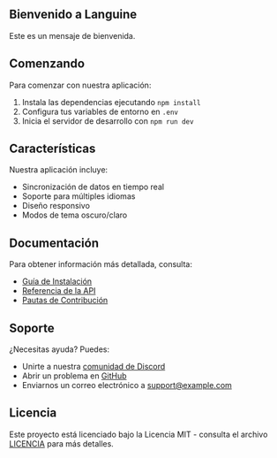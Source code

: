 ## Bienvenido a Languine

Este es un mensaje de bienvenida.

## Comenzando

Para comenzar con nuestra aplicación:

1. Instala las dependencias ejecutando `npm install`
2. Configura tus variables de entorno en `.env`
3. Inicia el servidor de desarrollo con `npm run dev`

## Características

Nuestra aplicación incluye:

- Sincronización de datos en tiempo real
- Soporte para múltiples idiomas
- Diseño responsivo
- Modos de tema oscuro/claro

## Documentación

Para obtener información más detallada, consulta:

- [Guía de Instalación](./installation.md)
- [Referencia de la API](./api-reference.md)
- [Pautas de Contribución](./contributing.md)

## Soporte

¿Necesitas ayuda? Puedes:

- Unirte a nuestra [comunidad de Discord](https://discord.gg/example)
- Abrir un problema en [GitHub](https://github.com/example/repo)
- Enviarnos un correo electrónico a support@example.com

## Licencia

Este proyecto está licenciado bajo la Licencia MIT - consulta el archivo [LICENCIA](./LICENSE) para más detalles.